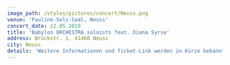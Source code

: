 ```yaml
---
image_path: /styles/pictures/concert/Neuss.png
venue: 'Pauline-Sels-Saal, Neuss'
concert_date: 12.05.2019
title: 'Babylon ORCHESTRA soloists feat. Diana Syrse'
address: Brückstr. 1, 41460 Neuss
city: Neuss
details: 'Weitere Informationen und Ticket-Link werden in Kürze bekannt gegeben'
---
```

